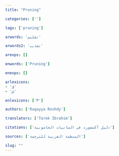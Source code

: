 ```yaml
---
title: "Pruning"

categories: ['']

tags: ['pruning']

arwords: 'تقليم'

arwords2: 'تشذيب'

arexps: []

enwords: ['Pruning']

enexps: []

arlexicons: 
- 'ق'
- 'ش'

enlexicons: ['P']

authors: ['Ruqayya Roshdy']

translators: ['Tarek Ibrahim']

citations: ['دليل أكسفورد في السانيات الحاسوبية']

sources: ['المنظمة العربية للترجمة']

slug: ""
---
```

